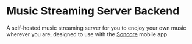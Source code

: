 # Music Streaming Server Backend
A self-hosted music streaming server for you to enojoy your own music wherever you are, designed to use with the [Soncore](https://github.com/F1ammetta/Soncore) mobile app
